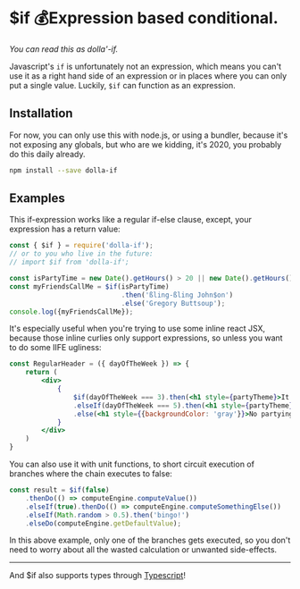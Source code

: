 # $if 💰Expression based conditional.
_You can read this as dolla'-if._

Javascript's `if` is unfortunately not an expression, which means you can't use it as a right hand side of an expression or in places where you can only put a single value. Luckily, `$if` can function as an expression.

## Installation

For now, you can only use this with node.js, or using a bundler, because it's not exposing any globals, but who are we kidding, it's 2020, you probably do this daily already.

```bash
npm install --save dolla-if
```

## Examples

This if-expression works like a regular if-else clause, except, your expression has a return value:
```javascript
const { $if } = require('dolla-if');
// or to you who live in the future: 
// import $if from 'dolla-if';

const isPartyTime = new Date().getHours() > 20 || new Date().getHours() < 5;
const myFriendsCallMe = $if(isPartyTime)
                            .then('ßling-ßling John$on')
                            .else('Gregory Buttsoup');
console.log({myFriendsCallMe});
```

It's especially useful when you're trying to use some inline react JSX, because those inline curlies only support expressions, so unless you want to do some IIFE ugliness:
```jsx
const RegularHeader = ({ dayOfTheWeek }) => {
    return (
        <div>
            {
                $if(dayOfTheWeek === 3).then(<h1 style={partyTheme}>It's Wednesday my dudes! 🐸</h1>)
                .elseIf(dayOfTheWeek === 5).then(<h1 style={partyTheme}>Call Rebecca Black! 👯‍♂️</h1>)
                .else(<h1 style={{backgroundColor: 'gray'}}>No partying allowed. 🙅‍♂️</h1>)
            }
        </div>
    )
}
```

You can also use it with unit functions, to short circuit execution of branches where the chain executes to false:
```javascript
const result = $if(false)
    .thenDo(() => computeEngine.computeValue())
    .elseIf(true).thenDo(() => computeEngine.computeSomethingElse())
    .elseIf(Math.random > 0.5).then('bingo!')
    .elseDo(computeEngine.getDefaultValue);
```
In this above example, only one of the branches gets executed, so you don't need to worry about all the wasted calculation or unwanted side-effects.

---

And $if also supports types through [Typescript](http://typescriptlang.org/)! 
